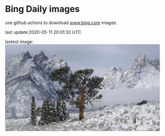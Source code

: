 # Bing Daily images

use github actions to download www.bing.com images.

last update:2020-05-11 20:01:32 UTC

lastest image:
![](images/OldPatriarchTree.jpg)